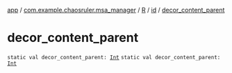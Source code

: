 [app](../../../index.md) / [com.example.chaosruler.msa_manager](../../index.md) / [R](../index.md) / [id](index.md) / [decor_content_parent](.)

# decor_content_parent

`static val decor_content_parent: `[`Int`](https://kotlinlang.org/api/latest/jvm/stdlib/kotlin/-int/index.html)
`static val decor_content_parent: `[`Int`](https://kotlinlang.org/api/latest/jvm/stdlib/kotlin/-int/index.html)